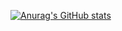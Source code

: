 
[![Anurag's GitHub stats](https://github-readme-stats.vercel.app/api?username=JiminGong)](https://github.com/anuraghazra/github-readme-stats)
